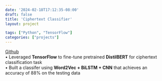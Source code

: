 ```yaml
---
date: '2024-02-18T17:12:35-08:00'
draft: false
title: 'Ciphertext Classifier'
layout: project

tags: ["Python", "TensorFlow"]
categories: ["projects"]
---
```

[Github](https://github.com/yvonnewu1324/ciphertext-classifier) \
• Leveraged **TensorFlow** to fine-tune pretrained **DistilBERT** for ciphertext classification task \
• Built a classifer using **Word2Vec + BiLSTM + CNN**   that achieves an accuracy of 88% on the testing data